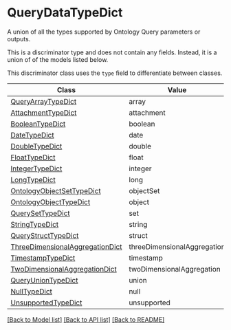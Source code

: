 # QueryDataTypeDict

A union of all the types supported by Ontology Query parameters or outputs.


This is a discriminator type and does not contain any fields. Instead, it is a union
of of the models listed below.

This discriminator class uses the `type` field to differentiate between classes.

| Class | Value
| ------------ | -------------
[QueryArrayTypeDict](QueryArrayTypeDict.md) | array
[AttachmentTypeDict](AttachmentTypeDict.md) | attachment
[BooleanTypeDict](BooleanTypeDict.md) | boolean
[DateTypeDict](DateTypeDict.md) | date
[DoubleTypeDict](DoubleTypeDict.md) | double
[FloatTypeDict](FloatTypeDict.md) | float
[IntegerTypeDict](IntegerTypeDict.md) | integer
[LongTypeDict](LongTypeDict.md) | long
[OntologyObjectSetTypeDict](OntologyObjectSetTypeDict.md) | objectSet
[OntologyObjectTypeDict](OntologyObjectTypeDict.md) | object
[QuerySetTypeDict](QuerySetTypeDict.md) | set
[StringTypeDict](StringTypeDict.md) | string
[QueryStructTypeDict](QueryStructTypeDict.md) | struct
[ThreeDimensionalAggregationDict](ThreeDimensionalAggregationDict.md) | threeDimensionalAggregation
[TimestampTypeDict](TimestampTypeDict.md) | timestamp
[TwoDimensionalAggregationDict](TwoDimensionalAggregationDict.md) | twoDimensionalAggregation
[QueryUnionTypeDict](QueryUnionTypeDict.md) | union
[NullTypeDict](NullTypeDict.md) | null
[UnsupportedTypeDict](UnsupportedTypeDict.md) | unsupported


[[Back to Model list]](../../README.md#documentation-for-models) [[Back to API list]](../../README.md#documentation-for-api-endpoints) [[Back to README]](../../README.md)
